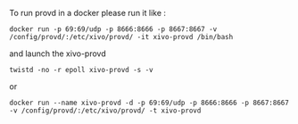 To run provd in a docker please run it like :

    docker run -p 69:69/udp -p 8666:8666 -p 8667:8667 -v /config/provd/:/etc/xivo/provd/ -it xivo-provd /bin/bash

and launch the xivo-provd

    twistd -no -r epoll xivo-provd -s -v

or

    docker run --name xivo-provd -d -p 69:69/udp -p 8666:8666 -p 8667:8667 -v /config/provd/:/etc/xivo/provd/ -t xivo-provd
